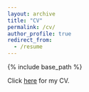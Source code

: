 ```yaml
---
layout: archive
title: "CV"
permalink: /cv/
author_profile: true
redirect_from:
  - /resume
---
```


{% include base_path %}

Click [here](https://www.dropbox.com/s/59flp0k1jhhsksp/Adit%20Doza_CV_SEP2022.pdf?dl=0) for my CV.
